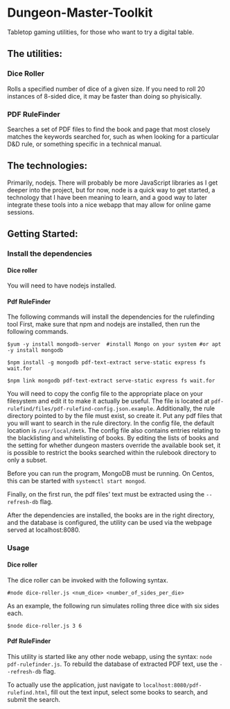 # Dungeon-Master-Toolkit

Tabletop gaming utilities, for those who want to try a digital table.

## The utilities:

### Dice Roller

Rolls a specified number of dice of a given size.  If you need to roll 20 instances of 8-sided dice, it may be faster than doing so phyisically.

### PDF RuleFinder

Searches a set of PDF files to find the book and page that most closely matches the keywords searched for, such as when looking for a particular D&D rule, or something specific in a technical manual.

## The technologies:

Primarily, nodejs.  There will probably be more JavaScript libraries as I get deeper into the project, but for now, node is a quick way to get started, a technology that I have been meaning to learn, and a good way to later integrate these tools into a nice webapp that may allow for online game sessions.

## Getting Started:

### Install the dependencies

#### Dice roller

You will need to have nodejs installed.

#### Pdf RuleFinder

The following commands will install the dependencies for the rulefinding tool
First, make sure that npm and nodejs are installed, then run the following commands.

```
$yum -y install mongodb-server  #install Mongo on your system #or apt -y install mongodb

$npm install -g mongodb pdf-text-extract serve-static express fs wait.for

$npm link mongodb pdf-text-extract serve-static express fs wait.for
```

You will need to copy the config file to the appropriate place on your filesystem and edit it to make it actually be useful.  The file is located at `pdf-rulefind/files/pdf-rulefind-config.json.example`.
Additionally, the rule directory pointed to by the file must exist, so create it.  Put any pdf files that you will want to search in the rule directory.  In the config file, the default location is `/usr/local/dmtk`.  The config file also contains entries relating to the blacklisting and whitelisting of books.  By editing the lists of books and the setting for whether dungeon masters override the available book set, it is possible to restrict the books searched within the rulebook directory to only a subset.  

Before you can run the program, MongoDB must be running.  On Centos, this can be started with `systemctl start mongod`.

Finally, on the first run, the pdf files' text must be extracted using the `--refresh-db` flag.

After the dependencies are installed, the books are in the right directory, and the database is configured, the utility can be used via the webpage served at localhost:8080.

### Usage

#### Dice roller

The dice roller can be invoked with the following syntax. 

```
#node dice-roller.js <num_dice> <number_of_sides_per_die>
```

As an example, the following run simulates rolling three dice with six sides each.


```
$node dice-roller.js 3 6
```  

#### Pdf RuleFinder

This utility is started like any other node webapp, using the syntax: `node pdf-rulefinder.js`.  To rebuild the database of extracted PDF text, use the `--refresh-db` flag.

To actually use the application, just navigate to `localhost:8080/pdf-rulefind.html`, fill out the text input, select some books to search, and submit the search. 
